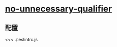 # [no-unnecessary-qualifier](https://typescript-eslint.io/rules/no-unnecessary-qualifier)

## 配置

<<< ./.eslintrc.js
